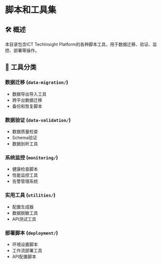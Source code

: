 # 脚本和工具集

## 🛠️ 概述

本目录包含ICT TechInsight Platform的各种脚本工具，用于数据迁移、验证、监控、部署等操作。

## 📁 工具分类

### 数据迁移 (`data-migration/`)
- 数据导出导入工具
- 跨平台数据迁移
- 备份和恢复脚本

### 数据验证 (`data-validation/`)
- 数据质量检查
- Schema验证
- 数据剖析工具

### 系统监控 (`monitoring/`)
- 健康检查脚本
- 性能监控工具
- 告警管理系统

### 实用工具 (`utilities/`)
- 配置生成器
- 数据脱敏工具
- API测试工具

### 部署脚本 (`deployment/`)
- 环境设置脚本
- 工作流部署工具
- API配置脚本
